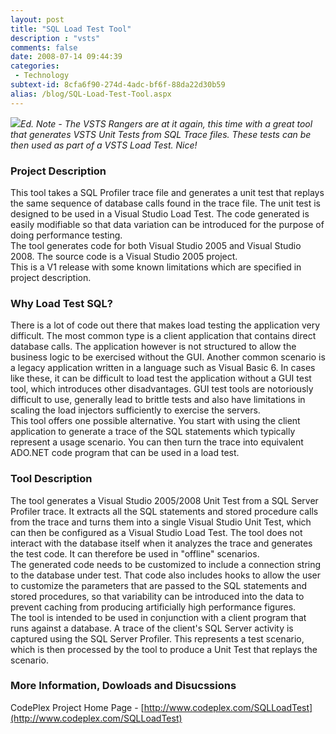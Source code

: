 ```yaml
---
layout: post
title: "SQL Load Test Tool"
description : "vsts"
comments: false
date: 2008-07-14 09:44:39
categories:
 - Technology
subtext-id: 8cfa6f90-274d-4adc-bf6f-88da22d30b59
alias: /blog/SQL-Load-Test-Tool.aspx
---
```



_![](http://blog.svoboda.co.nz/content/binary/VSTS_Logo.gif)Ed. Note - The VSTS Rangers are at it again, this time with a great tool that generates VSTS Unit Tests from SQL Trace files. These tests can be then used as part of a VSTS Load Test. Nice!_

### Project Description 

This tool takes a SQL Profiler trace file and generates a unit test that replays the same sequence of database calls found in the trace file. The unit test is designed to be used in a Visual Studio Load Test. The code generated is easily modifiable so that data variation can be introduced for the purpose of doing performance testing.   
The tool generates code for both Visual Studio 2005 and Visual Studio 2008. The source code is a Visual Studio 2005 project.   
This is a V1 release with some known limitations which are specified in project description. 

### Why Load Test SQL? 

There is a lot of code out there that makes load testing the application very difficult. The most common type is a client application that contains direct database calls. The application however is not structured to allow the business logic to be exercised without the GUI. Another common scenario is a legacy application written in a language such as Visual Basic 6. In cases like these, it can be difficult to load test the application without a GUI test tool, which introduces other disadvantages. GUI test tools are notoriously difficult to use, generally lead to brittle tests and also have limitations in scaling the load injectors sufficiently to exercise the servers.   
This tool offers one possible alternative. You start with using the client application to generate a trace of the SQL statements which typically represent a usage scenario. You can then turn the trace into equivalent ADO.NET code program that can be used in a load test. 

### Tool Description 

The tool generates a Visual Studio 2005/2008 Unit Test from a SQL Server Profiler trace. It extracts all the SQL statements and stored procedure calls from the trace and turns them into a single Visual Studio Unit Test, which can then be configured as a Visual Studio Load Test. The tool does not interact with the database itself when it analyzes the trace and generates the test code. It can therefore be used in "offline" scenarios.   
The generated code needs to be customized to include a connection string to the database under test. That code also includes hooks to allow the user to customize the parameters that are passed to the SQL statements and stored procedures, so that variability can be introduced into the data to prevent caching from producing artificially high performance figures.   
The tool is intended to be used in conjunction with a client program that runs against a database. A trace of the client's SQL Server activity is captured using the SQL Server Profiler. This represents a test scenario, which is then processed by the tool to produce a Unit Test that replays the scenario. 

### More Information, Dowloads and Disucssions

CodePlex Project Home Page - [http://www.codeplex.com/SQLLoadTest](http://www.codeplex.com/SQLLoadTest)
